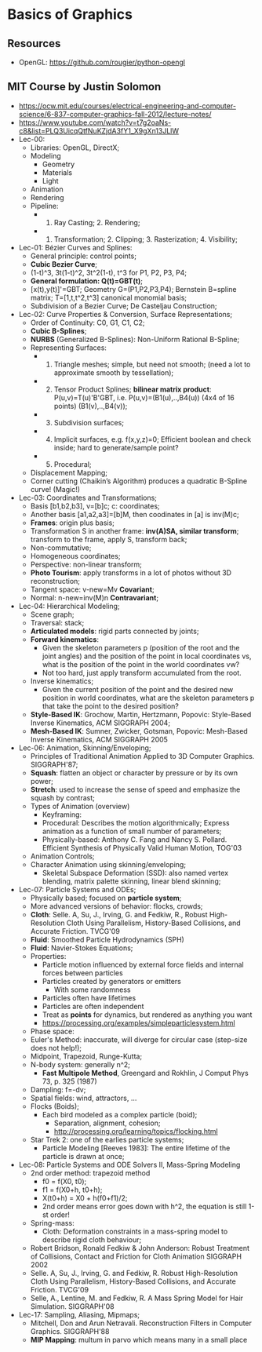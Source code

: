 # Basics of Graphics

## Resources
- OpenGL: https://github.com/rougier/python-opengl

## MIT Course by Justin Solomon
- https://ocw.mit.edu/courses/electrical-engineering-and-computer-science/6-837-computer-graphics-fall-2012/lecture-notes/
- https://www.youtube.com/watch?v=t7g2oaNs-c8&list=PLQ3UicqQtfNuKZjdA3fY1_X9gXn13JLlW
- Lec-00:
	- Libraries: OpenGL, DirectX;
	- Modeling
		- Geometry
		- Materials
		- Light
	- Animation
	- Rendering
	- Pipeline:
		- 1. Ray Casting; 2. Rendering;
		- 1. Transformation; 2. Clipping; 3. Rasterization; 4. Visibility;
- Lec-01: Bézier Curves and Splines:
	- General principle: control points;
	- **Cubic Bezier Curve**;
	- (1-t)^3, 3t(1-t)^2, 3t^2(1-t), t^3 for P1, P2, P3, P4;
	- **General formulation: Q(t)=GBT(t)**;
	- [x(t),y(t)]'=GBT; Geometry G=(P1,P2,P3,P4); Bernstein B=spline matrix; T=[1,t,t^2,t^3] canonical monomial basis;
	- Subdivision of a Bezier Curve; De Casteljau Construction;
- Lec-02: Curve Properties & Conversion, Surface Representations;
	- Order of Continuity: C0, G1, C1, C2;
	- **Cubic B-Splines**;
	- **NURBS** (Generalized B-Splines): Non-Uniform Rational B-Spline;
	- Representing Surfaces:
		- 1. Triangle meshes; simple, but need not smooth; (need a lot to approximate smooth by tessellation);
		- 2. Tensor Product Splines; **bilinear matrix product**: P(u,v)=T(u)'B'GBT, i.e. P(u,v)=(B1(u),..,B4(u)) (4x4 of 16 points) (B1(v),..,B4(v)); 
		- 3. Subdivision surfaces;
		- 4. Implicit surfaces, e.g. f(x,y,z)=0; Efficient boolean and check inside; hard to generate/sample point?
		- 5. Procedural;
	- Displacement Mapping;
	- Corner cutting (Chaikin’s Algorithm) produces a quadratic B-Spline curve! (Magic!)
- Lec-03: Coordinates and Transformations;
	- Basis [b1,b2,b3], v=[b]c; c: coordinates;
	- Another basis [a1,a2,a3]=[b]M, then coodinates in [a] is inv(M)c;
	- **Frames**: origin plus basis;
	- Transformation S in another frame: **inv(A)SA, similar transform**; transform to the frame, apply S, transform back;
	- Non-commutative;
	- Homogeneous coordinates;
	- Perspective: non-linear transform;
	- **Photo Tourism**: apply transforms in a lot of photos without 3D reconstruction;
	- Tangent space: v-new=Mv **Covariant**;
	- Normal: n-new=inv(M)n **Contravariant**;
- Lec-04: Hierarchical Modeling;
	- Scene graph;
	- Traversal: stack;
	- **Articulated models**: rigid parts connected by joints;
	- **Forward kinematics**:
		- Given the skeleton parameters p (position of the root and the joint angles) and the position of the point in local coordinates vs, what is the position of the point in the world coordinates vw?
		- Not too hard, just apply transform accumulated from the root.
	- Inverse kinematics;
		- Given the current position of the point and the desired new position in world coordinates, what are the skeleton parameters p that take the point to the desired position?
	- **Style-Based IK**: Grochow, Martin, Hertzmann, Popovic: Style-Based Inverse Kinematics, ACM SIGGRAPH 2004;
	- **Mesh-Based IK**: Sumner, Zwicker, Gotsman, Popovic: Mesh-Based Inverse Kinematics, ACM SIGGRAPH 2005
- Lec-06: Animation, Skinning/Enveloping;
	- Principles of Traditional Animation Applied to 3D Computer Graphics. SIGGRAPH'87;
	- **Squash**: flatten an object or character by pressure or by its own power;
	- **Stretch**: used to increase the sense of speed and emphasize the squash by contrast;
	- Types of Animation (overview)
		- Keyframing:
		- Procedural: Describes the motion algorithmically; Express animation as a function of small number of parameters;
		- Physically-based: Anthony C. Fang and Nancy S. Pollard. Efficient Synthesis of Physically Valid Human Motion, TOG'03
	- Animation Controls;
	- Character Animation using skinning/enveloping;
		- Skeletal Subspace Deformation (SSD): also named vertex blending, matrix palette skinning, linear blend skinning;
- Lec-07: Particle Systems and ODEs;
	- Physically based; focused on **particle system**;
	- More advanced versions of behavior: flocks, crowds;
    - **Cloth**: Selle. A, Su, J., Irving, G. and Fedkiw, R., Robust High-Resolution Cloth Using Parallelism, History-Based Collisions, and Accurate Friction. TVCG'09
    - **Fluid**: Smoothed Particle Hydrodynamics (SPH)
    - **Fluid**: Navier-Stokes Equations;
    - Properties:
    	- Particle motion influenced by external force fields and internal forces between particles
		- Particles created by generators or emitters
			- With some randomness
		- Particles often have lifetimes
		- Particles are often independent
		- Treat as **points** for dynamics, but rendered as anything you want
		- https://processing.org/examples/simpleparticlesystem.html
	- Phase space:
	- Euler's Method: inaccurate, will diverge for circular case (step-size does not help!);
	- Midpoint, Trapezoid, Runge-Kutta;
	- N-body system: generally n^2;
		- **Fast Multipole Method**, Greengard and Rokhlin, J Comput Phys 73, p. 325 (1987)
	- Dampling: f=-dv;
	- Spatial fields: wind, attractors, ...
	- Flocks (Boids);
		- Each bird modeled as a complex particle (boid);
			- Separation, alignment, cohesion;
			- http://processing.org/learning/topics/flocking.html
	- Star Trek 2: one of the earlies particle systems;
		- Particle Modeling [Reeves 1983]: The entire lifetime of the particle is drawn at once;
- Lec-08: Particle Systems and ODE Solvers II, Mass-Spring Modeling
	- 2nd order method: trapezoid method
		- f0 = f(X0, t0);
		- f1 = f(X0+h, t0+h);
		- X(t0+h) = X0 + h(f0+f1)/2;
		- 2nd order means error goes down with h^2, the equation is still 1-st order!
	- Spring-mass:
		- Cloth: Deformation constraints in a mass-spring model to describe rigid cloth behaviour;
	- Robert Bridson, Ronald Fedkiw & John Anderson: Robust Treatment of Collisions, Contact and Friction for Cloth Animation SIGGRAPH 2002
	- Selle. A, Su, J., Irving, G. and Fedkiw, R. Robust High-Resolution Cloth Using Parallelism, History-Based Collisions, and Accurate Friction. TVCG'09
	- Selle, A., Lentine, M. and Fedkiw, R. A Mass Spring Model for Hair Simulation. SIGGRAPH'08
- Lec-17: Sampling, Aliasing, Mipmaps;
	- Mitchell, Don and Arun Netravali. Reconstruction Filters in Computer Graphics. SIGGRAPH'88
	- **MIP Mapping**: multum in parvo which means many in a small place